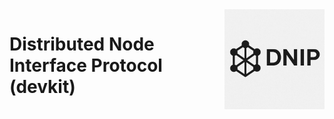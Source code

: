 <img align="right" alt="DNIP logo" width="160" src="https://raw.githubusercontent.com/dnip-foundation/dnip-devkit/master/assets/logo.jpg">

# Distributed Node Interface Protocol (devkit)

